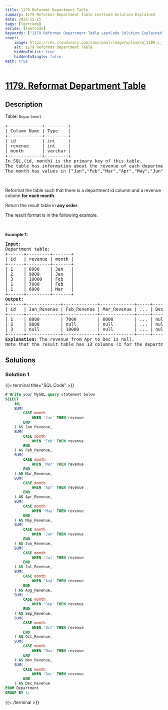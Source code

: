 ```yaml
---
title: 1179 Reformat Department Table
summary: 1179 Reformat Department Table LeetCode Solution Explained
date: 2022-11-25
tags: [leetcode]
series: [leetcode]
keywords: ["1179 Reformat Department Table LeetCode Solution Explained in all languages", "1179 Reformat Department Table", "LeetCode", "leetcode solution in Python3 C++ Java Go PHP Ruby Swift TypeScript Rust C# JavaScript C", "GeeksforGeeks", "InterviewBit", "Coding Ninjas", "HackerRank", "HackerEarth", "CodeChef", "TopCoder", "AlgoExpert", "freeCodeCamp", "Codeforces", "GitHub", "AtCoder", "Samir Paul"]
cover:
    image: https://res.cloudinary.com/samirpaul/image/upload/w_1100,c_fit,co_rgb:FFFFFF,l_text:Arial_75_bold:1179 Reformat Department Table - Solution Explained/problem-solving.webp
    alt: 1179 Reformat Department Table
    hiddenInList: true
    hiddenInSingle: false
math: true
---
```



# [1179. Reformat Department Table](https://leetcode.com/problems/reformat-department-table)


## Description

<p>Table: <code>Department</code></p>

<pre>
+-------------+---------+
| Column Name | Type    |
+-------------+---------+
| id          | int     |
| revenue     | int     |
| month       | varchar |
+-------------+---------+
In SQL,(id, month) is the primary key of this table.
The table has information about the revenue of each department per month.
The month has values in [&quot;Jan&quot;,&quot;Feb&quot;,&quot;Mar&quot;,&quot;Apr&quot;,&quot;May&quot;,&quot;Jun&quot;,&quot;Jul&quot;,&quot;Aug&quot;,&quot;Sep&quot;,&quot;Oct&quot;,&quot;Nov&quot;,&quot;Dec&quot;].
</pre>

<p>&nbsp;</p>

<p>Reformat the table such that there is a department id column and a revenue column <strong>for each month</strong>.</p>

<p>Return the result table in <strong>any order</strong>.</p>

<p>The result format is in the following example.</p>

<p>&nbsp;</p>
<p><strong class="example">Example 1:</strong></p>

<pre>
<strong>Input:</strong> 
Department table:
+------+---------+-------+
| id   | revenue | month |
+------+---------+-------+
| 1    | 8000    | Jan   |
| 2    | 9000    | Jan   |
| 3    | 10000   | Feb   |
| 1    | 7000    | Feb   |
| 1    | 6000    | Mar   |
+------+---------+-------+
<strong>Output:</strong> 
+------+-------------+-------------+-------------+-----+-------------+
| id   | Jan_Revenue | Feb_Revenue | Mar_Revenue | ... | Dec_Revenue |
+------+-------------+-------------+-------------+-----+-------------+
| 1    | 8000        | 7000        | 6000        | ... | null        |
| 2    | 9000        | null        | null        | ... | null        |
| 3    | null        | 10000       | null        | ... | null        |
+------+-------------+-------------+-------------+-----+-------------+
<strong>Explanation:</strong> The revenue from Apr to Dec is null.
Note that the result table has 13 columns (1 for the department id + 12 for the months).
</pre>

## Solutions

### Solution 1

<!-- tabs:start -->

{{< terminal title="SQL Code" >}}
```sql
# Write your MySQL query statement below
SELECT
    id,
    SUM(
        CASE month
            WHEN 'Jan' THEN revenue
        END
    ) AS Jan_Revenue,
    SUM(
        CASE month
            WHEN 'Feb' THEN revenue
        END
    ) AS Feb_Revenue,
    SUM(
        CASE month
            WHEN 'Mar' THEN revenue
        END
    ) AS Mar_Revenue,
    SUM(
        CASE month
            WHEN 'Apr' THEN revenue
        END
    ) AS Apr_Revenue,
    SUM(
        CASE month
            WHEN 'May' THEN revenue
        END
    ) AS May_Revenue,
    SUM(
        CASE month
            WHEN 'Jun' THEN revenue
        END
    ) AS Jun_Revenue,
    SUM(
        CASE month
            WHEN 'Jul' THEN revenue
        END
    ) AS Jul_Revenue,
    SUM(
        CASE month
            WHEN 'Aug' THEN revenue
        END
    ) AS Aug_Revenue,
    SUM(
        CASE month
            WHEN 'Sep' THEN revenue
        END
    ) AS Sep_Revenue,
    SUM(
        CASE month
            WHEN 'Oct' THEN revenue
        END
    ) AS Oct_Revenue,
    SUM(
        CASE month
            WHEN 'Nov' THEN revenue
        END
    ) AS Nov_Revenue,
    SUM(
        CASE month
            WHEN 'Dec' THEN revenue
        END
    ) AS Dec_Revenue
FROM Department
GROUP BY 1;
```
{{< /terminal >}}

<!-- tabs:end -->

<!-- end -->
